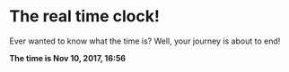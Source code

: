 # The real time clock!

Ever wanted to know what the time is? Well, your journey is about to end!

**The time is Nov 10, 2017, 16:56**